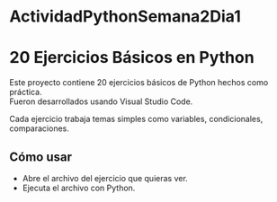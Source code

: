 # ActividadPythonSemana2Dia1

# 20 Ejercicios Básicos en Python

Este proyecto contiene 20 ejercicios básicos de Python hechos como práctica.  
Fueron desarrollados usando Visual Studio Code.

Cada ejercicio trabaja temas simples como variables, condicionales, comparaciones.

## Cómo usar

- Abre el archivo del ejercicio que quieras ver.
- Ejecuta el archivo con Python.
